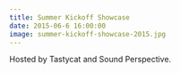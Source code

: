 ```yaml
---
title: Summer Kickoff Showcase
date: 2015-06-6 16:00:00
image: summer-kickoff-showcase-2015.jpg
---
```

Hosted by Tastycat and Sound Perspective.